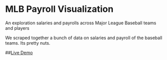 MLB Payroll Visualization
=======

An exploration salaries and payrolls across Major League Baseball teams and players 

We scraped together a bunch of data on salaries and payroll of the baseball teams. Its pretty nuts.



##[Live Demo](http://chelm.github.com/mlb_viz/) 
